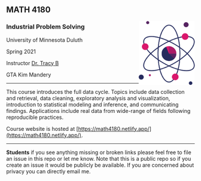 ## MATH 4180
<img src="img/logo.png" alt="MATH 4180 logo with a purple and pink pie chart surrounded by atom-like rings" width="150" align = "right"/>


  
### Industrial Problem Solving
University of Minnesota Duluth

Spring 2021

Instructor [Dr. Tracy B](https://scse.d.umn.edu/mathematics-statistics-department/faculty-staff/dr-tracy-bibelnieks)  

GTA Kim Mandery

    
<hr>

This course introduces the full data cycle. Topics include data collection and retrieval, data cleaning, exploratory analysis and visualization, introduction to statistical modeling and inference, and communicating findings. Applications include real data from wide-range of fields following reproducible practices. 

Course website is hosted at [https://math4180.netlify.app/](https://math4180.netlify.app/). 

<hr>

**Students** if you see anything missing or broken links please feel free to file an issue in this repo or let me know. Note that this is a public repo so if you create an issue it would be publicly be available. If you are concerned about privacy you can directly email me.
